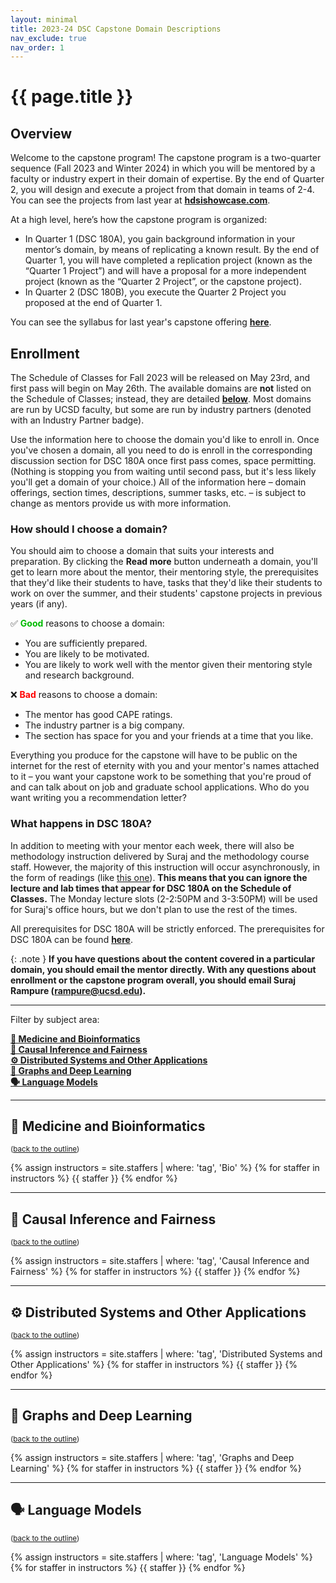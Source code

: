 ```yaml
---
layout: minimal
title: 2023-24 DSC Capstone Domain Descriptions
nav_exclude: true
nav_order: 1
---
```


# {{ page.title }}

## Overview

Welcome to the capstone program! The capstone program is a two-quarter sequence (Fall 2023 and Winter 2024) in which you will be mentored by a faculty or industry expert in their domain of expertise. By the end of Quarter 2, you will design and execute a project from that domain in teams of 2-4. You can see the projects from last year at [**hdsishowcase.com**](https://hdsishowcase.com).

At a high level, here’s how the capstone program is organized:
- In Quarter 1 (DSC 180A), you gain background information in your mentor’s domain, by means of replicating a known result. By the end of Quarter 1, you will have completed a replication project (known as the “Quarter 1 Project”) and will have a proposal for a more independent project (known as the “Quarter 2 Project”, or the capstone project).
- In Quarter 2 (DSC 180B), you execute the Quarter 2 Project you proposed at the end of Quarter 1.

You can see the syllabus for last year's capstone offering [**here**](https://dsc-capstone.org/2022-23/syllabus).

## Enrollment

The Schedule of Classes for Fall 2023 will be released on May 23rd, and first pass will begin on May 26th. The available domains are **not** listed on the Schedule of Classes; instead, they are detailed [**below**](#toc). Most domains are run by UCSD faculty, but some are run by industry partners (denoted with an <span class="badge-industry">Industry Partner</span> badge).

Use the information here to choose the domain you'd like to enroll in. Once you've chosen a domain, all you need to do is enroll in the corresponding discussion section for DSC 180A once first pass comes, space permitting. (Nothing is stopping you from waiting until second pass, but it's less likely you'll get a domain of your choice.) All of the information here – domain offerings, section times, descriptions, summer tasks, etc. – is subject to change as mentors provide us with more information.

### How should I choose a domain?

You should aim to choose a domain that suits your interests and preparation. By clicking the <a><b>Read more</b></a> button underneath a domain, you'll get to learn more about the mentor, their mentoring style, the prerequisites that they'd like their students to have, tasks that they'd like their students to work on over the summer, and their students' capstone projects in previous years (if any).

✅ <span style="color:#00bb00"><b>Good</b></span> reasons to choose a domain:
- You are sufficiently prepared.
- You are likely to be motivated.
- You are likely to work well with the mentor given their mentoring style and research background.

❌ <span style="color:#ff0000"><b>Bad</b></span> reasons to choose a domain:
- The mentor has good CAPE ratings.
- The industry partner is a big company.
- The section has space for you and your friends at a time that you like.

Everything you produce for the capstone will have to be public on the internet for the rest of eternity with you and your mentor's names attached to it – you want your capstone work to be something that you're proud of and can talk about on job and graduate school applications. Who do you want writing you a recommendation letter?

### What happens in DSC 180A?

In addition to meeting with your mentor each week, there will also be methodology instruction delivered by Suraj and the methodology course staff. However, the majority of this instruction will occur asynchronously, in the form of readings (like [this one](https://dsc-capstone.github.io/lessons/q1/04/)). **This means that you can ignore the lecture and lab times that appear for DSC 180A on the Schedule of Classes.** The Monday lecture slots (2-2:50PM and 3-3:50PM) will be used for Suraj's office hours, but we don't plan to use the rest of the times.

All prerequisites for DSC 180A will be strictly enforced. The prerequisites for DSC 180A can be found [**here**](https://datascience.ucsd.edu/current-students/course-descriptions-and-prerequisites/#dsc-180a-data-science-project-1).

{: .note }
**If you have questions about the content covered in a particular domain, you should email the mentor directly. With any questions about enrollment or the capstone program overall, you should email Suraj Rampure (rampure@ucsd.edu).**

---

Filter by subject area:

<a name='toc'>

[**💊 Medicine and Bioinformatics**](#biology)<br>
[**🤝 Causal Inference and Fairness**](#causal)<br>
[**⚙️ Distributed Systems and Other Applications**](#systems)<br>
[**🧠 Graphs and Deep Learning**](#graphs)<br>
[**🗣️ Language Models**](#language)<br>

---

<a name='biology'></a>

## 💊 Medicine and Bioinformatics

<small>(<a href="#toc">back to the outline</a>)</small>

{% assign instructors = site.staffers | where: 'tag', 'Bio' %}
{% for staffer in instructors %}
{{ staffer }}
{% endfor %}

---

<a name='causal'></a>

## 🤝 Causal Inference and Fairness

<small>(<a href="#toc">back to the outline</a>)</small>

{% assign instructors = site.staffers | where: 'tag', 'Causal Inference and Fairness' %}
{% for staffer in instructors %}
{{ staffer }}
{% endfor %}

---

<a name='systems'></a>

## ⚙️ Distributed Systems and Other Applications

<small>(<a href="#toc">back to the outline</a>)</small>

{% assign instructors = site.staffers | where: 'tag', 'Distributed Systems and Other Applications' %}
{% for staffer in instructors %}
{{ staffer }}
{% endfor %}

---

<a name='graphs'></a>

## 🧠 Graphs and Deep Learning

<small>(<a href="#toc">back to the outline</a>)</small>

{% assign instructors = site.staffers | where: 'tag', 'Graphs and Deep Learning' %}
{% for staffer in instructors %}
{{ staffer }}
{% endfor %}

---

<a name='language'></a>

## 🗣️ Language Models

<small>(<a href="#toc">back to the outline</a>)</small>

{% assign instructors = site.staffers | where: 'tag', 'Language Models' %}
{% for staffer in instructors %}
{{ staffer }}
{% endfor %}

